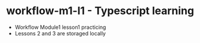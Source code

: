 ﻿# workflow-m1-l1 - Typescript learning

- Workflow Module1 lesson1 practicing
- Lessons 2 and 3 are storaged locally 

